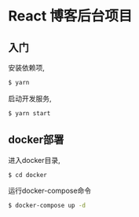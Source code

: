 # React 博客后台项目

## 入门

安装依赖项,

```bash
$ yarn
```

启动开发服务,

```bash
$ yarn start
```

## docker部署

进入docker目录,

```bash
$ cd docker
```

运行docker-compose命令

```bash
$ docker-compose up -d
```